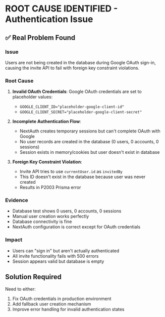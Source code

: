 # ROOT CAUSE IDENTIFIED - Authentication Issue

## ✅ **Real Problem Found**

### **Issue**
Users are not being created in the database during Google OAuth sign-in, causing the invite API to fail with foreign key constraint violations.

### **Root Cause**
1. **Invalid OAuth Credentials**: Google OAuth credentials are set to placeholder values:
   - `GOOGLE_CLIENT_ID="placeholder-google-client-id"`
   - `GOOGLE_CLIENT_SECRET="placeholder-google-client-secret"`

2. **Incomplete Authentication Flow**: 
   - NextAuth creates temporary sessions but can't complete OAuth with Google
   - No user records are created in the database (0 users, 0 accounts, 0 sessions)
   - Session exists in memory/cookies but user doesn't exist in database

3. **Foreign Key Constraint Violation**:
   - Invite API tries to use `currentUser.id` as `invitedBy`
   - This ID doesn't exist in the database because user was never created
   - Results in P2003 Prisma error

### **Evidence**
- Database test shows 0 users, 0 accounts, 0 sessions
- Manual user creation works perfectly
- Database connectivity is fine
- NextAuth configuration is correct except for OAuth credentials

### **Impact**
- Users can "sign in" but aren't actually authenticated
- All invite functionality fails with 500 errors
- Session appears valid but database is empty

## **Solution Required**
Need to either:
1. Fix OAuth credentials in production environment
2. Add fallback user creation mechanism
3. Improve error handling for invalid authentication states

